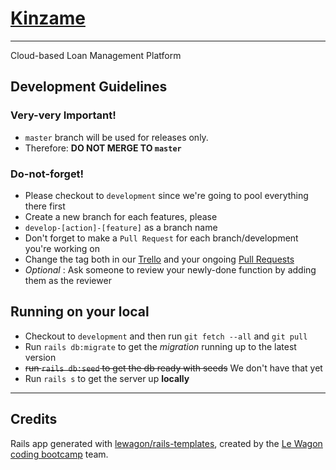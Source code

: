 
# [Kinzame](http://kinzame.herokuapp.com/ "Kinzame")
---
Cloud-based Loan Management Platform

## Development Guidelines

### Very-very Important!
- `master` branch will be used for releases only.
- Therefore: **DO NOT MERGE TO `master`**

### Do-not-forget!
- Please checkout to `development` since we're going to pool everything there first
- Create a new branch for each features, please
- `develop-[action]-[feature]` as a branch name
- Don't forget to make a `Pull Request` for each branch/development you're working on
- Change the tag both in our [Trello](https://trello.com/b/XQ6EWkbC/airbnb-program-week-project) and your ongoing [Pull Requests](https://github.com/rnd00/kinzame/pulls)
- _Optional_ : Ask someone to review your newly-done function by adding them as the reviewer

## Running on your local

- Checkout to `development` and then run `git fetch --all` and `git pull`
- Run `rails db:migrate` to get the _migration_ running up to the latest version
- ~~run `rails db:seed` to get the db ready with seeds~~ We don't have that yet
- Run `rails s` to get the server up **locally**

---

## Credits

Rails app generated with [lewagon/rails-templates](https://github.com/lewagon/rails-templates), created by the [Le Wagon coding bootcamp](https://www.lewagon.com) team.

